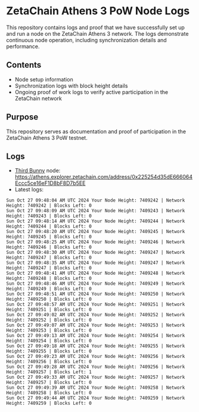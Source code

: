 # ZetaChain Athens 3 PoW Node Logs
This repository contains logs and proof that we have successfully set up and run a node on the ZetaChain Athens 3 network. The logs demonstrate continuous node operation, including synchronization details and performance.

## Contents
- Node setup information
- Synchronization logs with block height details
- Ongoing proof of work logs to verify active participation in the ZetaChain network

## Purpose
This repository serves as documentation and proof of participation in the ZetaChain Athens 3 PoW testnet.

## Logs

- [Third Bunny](https://thirdbunny.xyz/) node: https://athens.explorer.zetachain.com/address/0x225254d35dE666064Eccc5ce16eF1D8bF8D7b5EE
- Latest logs:
```
Sun Oct 27 09:48:04 AM UTC 2024 Your Node Height: 7409242 | Network Height: 7409242 | Blocks Left: 0
Sun Oct 27 09:48:09 AM UTC 2024 Your Node Height: 7409243 | Network Height: 7409243 | Blocks Left: 0
Sun Oct 27 09:48:14 AM UTC 2024 Your Node Height: 7409244 | Network Height: 7409244 | Blocks Left: 0
Sun Oct 27 09:48:20 AM UTC 2024 Your Node Height: 7409245 | Network Height: 7409245 | Blocks Left: 0
Sun Oct 27 09:48:25 AM UTC 2024 Your Node Height: 7409246 | Network Height: 7409246 | Blocks Left: 0
Sun Oct 27 09:48:30 AM UTC 2024 Your Node Height: 7409247 | Network Height: 7409247 | Blocks Left: 0
Sun Oct 27 09:48:35 AM UTC 2024 Your Node Height: 7409247 | Network Height: 7409247 | Blocks Left: 0
Sun Oct 27 09:48:41 AM UTC 2024 Your Node Height: 7409248 | Network Height: 7409248 | Blocks Left: 0
Sun Oct 27 09:48:46 AM UTC 2024 Your Node Height: 7409249 | Network Height: 7409249 | Blocks Left: 0
Sun Oct 27 09:48:51 AM UTC 2024 Your Node Height: 7409250 | Network Height: 7409250 | Blocks Left: 0
Sun Oct 27 09:48:57 AM UTC 2024 Your Node Height: 7409251 | Network Height: 7409251 | Blocks Left: 0
Sun Oct 27 09:49:02 AM UTC 2024 Your Node Height: 7409252 | Network Height: 7409252 | Blocks Left: 0
Sun Oct 27 09:49:07 AM UTC 2024 Your Node Height: 7409253 | Network Height: 7409253 | Blocks Left: 0
Sun Oct 27 09:49:13 AM UTC 2024 Your Node Height: 7409254 | Network Height: 7409254 | Blocks Left: 0
Sun Oct 27 09:49:18 AM UTC 2024 Your Node Height: 7409255 | Network Height: 7409255 | Blocks Left: 0
Sun Oct 27 09:49:23 AM UTC 2024 Your Node Height: 7409256 | Network Height: 7409256 | Blocks Left: 0
Sun Oct 27 09:49:28 AM UTC 2024 Your Node Height: 7409256 | Network Height: 7409257 | Blocks Left: 1
Sun Oct 27 09:49:33 AM UTC 2024 Your Node Height: 7409257 | Network Height: 7409257 | Blocks Left: 0
Sun Oct 27 09:49:39 AM UTC 2024 Your Node Height: 7409258 | Network Height: 7409258 | Blocks Left: 0
Sun Oct 27 09:49:44 AM UTC 2024 Your Node Height: 7409259 | Network Height: 7409259 | Blocks Left: 0
```

